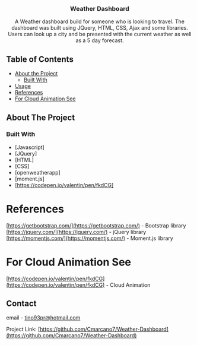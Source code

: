 <!-- PROJECT LOGO -->
<br />
<p align="center">
  <a href="https://github.com/Cmarcano7/Weather-Dashboard">
  </a>

  <h3 align="center">Weather Dashboard</h3>

  <p align="center">
    A Weather dashboard build for someone who is looking to travel. The dashboard was built using JQuery, HTML, CSS, Ajax and some libraries. Users can look up a city and be presented with the current weather as well as a 5 day forecast. 
  </p>
</p>

<!-- TABLE OF CONTENTS -->
## Table of Contents

* [About the Project](#about-the-project)
  * [Built With](#built-with)
* [Usage](#usage)
* [References](#references)
* [For Cloud Animation See](#for-cloud-animation-see)
<!-- ABOUT THE PROJECT -->
## About The Project

### Built With

* [Javascript]
* [JQuery]
* [HTML]
* [CSS]
* [openweatherapp]
* [moment.js]
* [https://codepen.io/valentin/pen/fkdCG]

<!-- links to the libraries used -->
# References

[https://getbootstrap.com/](https://getbootstrap.com/) - Bootstrap library <br>
[https://jquery.com/](https://jquery.com/) - jQuery library <br>
[https://momentjs.com/](https://momentjs.com/) - Moment.js library <br>

# For Cloud Animation See

[https://codepen.io/valentin/pen/fkdCG](https://codepen.io/valentin/pen/fkdCG) - Cloud Animation <br>
<!-- CONTACT -->
## Contact

email - tino93pr@hotmail.com

Project Link: [https://github.com/Cmarcano7/Weather-Dashboard](https://github.com/Cmarcano7/Weather-Dashboard)

